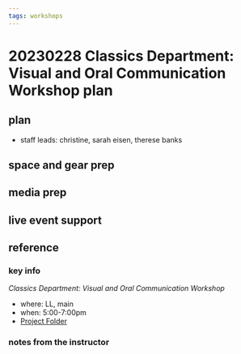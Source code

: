 ```yaml
---
tags: workshops
---
```

# 20230228 Classics Department: Visual and Oral Communication Workshop plan

## plan
* staff leads: christine, sarah eisen, therese banks
## space and gear prep
## media prep
## live event support
## reference
### key info
*Classics Department: Visual and Oral Communication Workshop*
* where: LL, main
* when: 5:00-7:00pm
* [Project Folder](https://drive.google.com/drive/u/0/folders/1u1reRaNt5kRDaTPhnjcvV7pK4FpzjdV6)

### notes from the instructor
